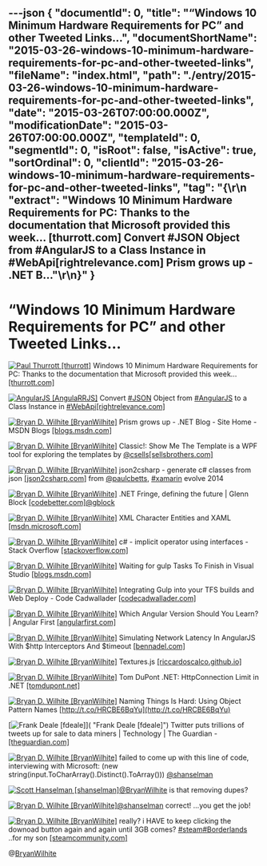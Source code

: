 ---json
{
  "documentId": 0,
  "title": "“Windows 10 Minimum Hardware Requirements for PC” and other Tweeted Links…",
  "documentShortName": "2015-03-26-windows-10-minimum-hardware-requirements-for-pc-and-other-tweeted-links",
  "fileName": "index.html",
  "path": "./entry/2015-03-26-windows-10-minimum-hardware-requirements-for-pc-and-other-tweeted-links",
  "date": "2015-03-26T07:00:00.000Z",
  "modificationDate": "2015-03-26T07:00:00.000Z",
  "templateId": 0,
  "segmentId": 0,
  "isRoot": false,
  "isActive": true,
  "sortOrdinal": 0,
  "clientId": "2015-03-26-windows-10-minimum-hardware-requirements-for-pc-and-other-tweeted-links",
  "tag": "{\r\n  \"extract\": \"Windows 10 Minimum Hardware Requirements for PC: Thanks to the documentation that Microsoft provided this week... [thurrott.com]        Convert #JSON Object from #AngularJS to a Class Instance in #WebApi[rightrelevance.com]        Prism grows up - .NET B...\"\r\n}"
}
---

# “Windows 10 Minimum Hardware Requirements for PC” and other Tweeted Links…

[<img alt="Paul Thurrott [thurrott]" src="https://songhay.blob.core.windows.net/shared-social-twitter/thurrott.jpeg">](http://t.co/HTMQCSc0Np "Paul Thurrott [thurrott]") Windows 10 Minimum Hardware Requirements for PC: Thanks to the documentation that Microsoft provided this week... [[thurrott.com]](https://www.thurrott.com/windows/windows-10/2257/windows-10-minimum-hardware-requirements-for-pc?utm_medium=twitter&utm_source=twitterfeed)

[<img alt="AngularJS [AngulaRRJS]" src="https://songhay.blob.core.windows.net/shared-social-twitter/AngulaRRJS.png">](http://t.co/5ps7e8htwc "AngularJS [AngulaRRJS]") Convert [#JSON](http://search.twitter.com/search?q=%23JSON) Object from [#AngularJS](http://search.twitter.com/search?q=%23AngularJS) to a Class Instance in [#WebApi](http://search.twitter.com/search?q=%23WebApi)[[rightrelevance.com]](http://www.rightrelevance.com/search/articles/hero?query=angularjs&article=d0687948bdab4faed03d0b1d7a0ad6fd31f6ab6e&taccount=angularrjs)

[<img alt="Bryan D. Wilhite [BryanWilhite]" src="https://songhay.blob.core.windows.net/shared-social-twitter/BryanWilhite.jpeg">](http://t.co/UNdqV0Z1zz "Bryan D. Wilhite [BryanWilhite]") Prism grows up - .NET Blog - Site Home - MSDN Blogs [[blogs.msdn.com]](http://blogs.msdn.com/b/dotnet/archive/2015/03/19/prism-grows-up.aspx)

[<img alt="Bryan D. Wilhite [BryanWilhite]" src="https://songhay.blob.core.windows.net/shared-social-twitter/BryanWilhite.jpeg">](http://t.co/UNdqV0Z1zz "Bryan D. Wilhite [BryanWilhite]") Classic!: Show Me The Template is a WPF tool for exploring the templates by [@csells](http://twitter.com/csells)[[sellsbrothers.com]](http://www.sellsbrothers.com/Posts/Details/2091)

[<img alt="Bryan D. Wilhite [BryanWilhite]" src="https://songhay.blob.core.windows.net/shared-social-twitter/BryanWilhite.jpeg">](http://t.co/UNdqV0Z1zz "Bryan D. Wilhite [BryanWilhite]") json2csharp - generate c# classes from json [[json2csharp.com]](http://json2csharp.com/) from [@paulcbetts](http://twitter.com/paulcbetts), [#xamarin](http://search.twitter.com/search?q=%23xamarin) evolve 2014

[<img alt="Bryan D. Wilhite [BryanWilhite]" src="https://songhay.blob.core.windows.net/shared-social-twitter/BryanWilhite.jpeg">](http://t.co/UNdqV0Z1zz "Bryan D. Wilhite [BryanWilhite]") .NET Fringe, defining the future | Glenn Block [[codebetter.com]](http://codebetter.com/glennblock/2015/03/19/dotnet-fringe-defining-the-future/)[@gblock](http://twitter.com/gblock)

[<img alt="Bryan D. Wilhite [BryanWilhite]" src="https://songhay.blob.core.windows.net/shared-social-twitter/BryanWilhite.jpeg">](http://t.co/UNdqV0Z1zz "Bryan D. Wilhite [BryanWilhite]") XML Character Entities and XAML [[msdn.microsoft.com]](https://msdn.microsoft.com/en-us/library/ms748250%28v=vs.110%29.aspx)

[<img alt="Bryan D. Wilhite [BryanWilhite]" src="https://songhay.blob.core.windows.net/shared-social-twitter/BryanWilhite.jpeg">](http://t.co/UNdqV0Z1zz "Bryan D. Wilhite [BryanWilhite]") c# - implicit operator using interfaces - Stack Overflow [[stackoverflow.com]](http://stackoverflow.com/questions/143485/implicit-operator-using-interfaces)

[<img alt="Bryan D. Wilhite [BryanWilhite]" src="https://songhay.blob.core.windows.net/shared-social-twitter/BryanWilhite.jpeg">](http://t.co/UNdqV0Z1zz "Bryan D. Wilhite [BryanWilhite]") Waiting for gulp Tasks To Finish in Visual Studio [[blogs.msdn.com]](http://blogs.msdn.com/b/cdndevs/archive/2015/03/18/waiting-for-gulp-tasks-to-finish-in-visual-studio.aspx)

[<img alt="Bryan D. Wilhite [BryanWilhite]" src="https://songhay.blob.core.windows.net/shared-social-twitter/BryanWilhite.jpeg">](http://t.co/UNdqV0Z1zz "Bryan D. Wilhite [BryanWilhite]") Integrating Gulp into your TFS builds and Web Deploy - Code Cadwallader [[codecadwallader.com]](http://www.codecadwallader.com/2015/03/15/integrating-gulp-into-your-tfs-builds-and-web-deploy/)

[<img alt="Bryan D. Wilhite [BryanWilhite]" src="https://songhay.blob.core.windows.net/shared-social-twitter/BryanWilhite.jpeg">](http://t.co/UNdqV0Z1zz "Bryan D. Wilhite [BryanWilhite]") Which Angular Version Should You Learn? | Angular First [[angularfirst.com]](http://angularfirst.com/which-angular-version-should-you-learn/)

[<img alt="Bryan D. Wilhite [BryanWilhite]" src="https://songhay.blob.core.windows.net/shared-social-twitter/BryanWilhite.jpeg">](http://t.co/UNdqV0Z1zz "Bryan D. Wilhite [BryanWilhite]") Simulating Network Latency In AngularJS With $http Interceptors And $timeout [[bennadel.com]](http://www.bennadel.com/blog/2802-simulating-network-latency-in-angularjs-with-http-interceptors-and-timeout.htm)

[<img alt="Bryan D. Wilhite [BryanWilhite]" src="https://songhay.blob.core.windows.net/shared-social-twitter/BryanWilhite.jpeg">](http://t.co/UNdqV0Z1zz "Bryan D. Wilhite [BryanWilhite]") Textures.js [[riccardoscalco.github.io]](http://riccardoscalco.github.io/textures/)

[<img alt="Bryan D. Wilhite [BryanWilhite]" src="https://songhay.blob.core.windows.net/shared-social-twitter/BryanWilhite.jpeg">](http://t.co/UNdqV0Z1zz "Bryan D. Wilhite [BryanWilhite]") Tom DuPont .NET: HttpConnection Limit in .NET [[tomdupont.net]](http://www.tomdupont.net/2015/03/httpconnection-limit-in-net.html)

[<img alt="Bryan D. Wilhite [BryanWilhite]" src="https://songhay.blob.core.windows.net/shared-social-twitter/BryanWilhite.jpeg">](http://t.co/UNdqV0Z1zz "Bryan D. Wilhite [BryanWilhite]") Naming Things Is Hard: Using Object Pattern Names [http://t.co/HRCBE6BqYu](http://t.co/HRCBE6BqYu)

[<img alt="Frank Deale [fdeale]" src="https://songhay.blob.core.windows.net/shared-social-twitter/fdeale.jpeg">]( "Frank Deale [fdeale]") Twitter puts trillions of tweets up for sale to data miners | Technology | The Guardian - [[theguardian.com]](http://www.theguardian.com/technology/2015/mar/18/twitter-puts-trillions-tweets-for-sale-data-miners?CMP=ema_827)

[<img alt="Bryan D. Wilhite [BryanWilhite]" src="https://songhay.blob.core.windows.net/shared-social-twitter/BryanWilhite.jpeg">](http://t.co/UNdqV0Z1zz "Bryan D. Wilhite [BryanWilhite]") failed to come up with this line of code, interviewing with Microsoft: (new string(input.ToCharArray().Distinct().ToArray())) [@shanselman](http://twitter.com/shanselman)

[<img alt="Scott Hanselman [shanselman]" src="https://songhay.blob.core.windows.net/shared-social-twitter/shanselman.jpeg">](http://t.co/KWE5X1k0pH "Scott Hanselman [shanselman]")[@BryanWilhite](http://twitter.com/BryanWilhite) is that removing dupes?

[<img alt="Bryan D. Wilhite [BryanWilhite]" src="https://songhay.blob.core.windows.net/shared-social-twitter/BryanWilhite.jpeg">](http://t.co/UNdqV0Z1zz "Bryan D. Wilhite [BryanWilhite]")[@shanselman](http://twitter.com/shanselman) correct! ...you get the job!

[<img alt="Bryan D. Wilhite [BryanWilhite]" src="https://songhay.blob.core.windows.net/shared-social-twitter/BryanWilhite.jpeg">](http://t.co/UNdqV0Z1zz "Bryan D. Wilhite [BryanWilhite]") really? i HAVE to keep clicking the downoad button again and again until 3GB comes? [#steam](http://search.twitter.com/search?q=%23steam)[#Borderlands](http://search.twitter.com/search?q=%23Borderlands) ..for my son [[steamcommunity.com]](http://steamcommunity.com/discussions/forum/1/35221031552090106/)

@[BryanWilhite](https://twitter.com/BryanWilhite)
